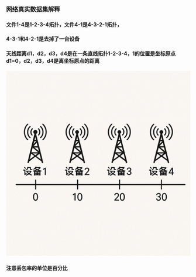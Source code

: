 ### 网络真实数据集解释
#### 文件1-4是1-2-3-4拓扑，文件4-1是4-3-2-1拓扑，
#### 4-3-1和4-2-1是去掉了一台设备
#### 天线距离d1，d2，d3，d4是在一条直线拓扑1-2-3-4，1的位置是坐标原点d1=0，d2，d3，d4是离坐标原点的距离
![alt text](assets/distance-visual.png)
#### 注意丢包率的单位是百分比